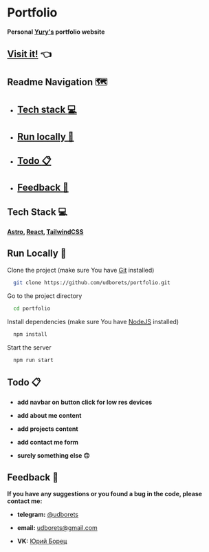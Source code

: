 # Portfolio

**Personal [Yury's](https://github.com/udborets) portfolio website**

## [Visit it!](https://udborets.vercel.app/) 👈

## Readme Navigation 🗺️

- ## [Tech stack :computer:](#techstackl)

- ## [Run locally :runner:](#runlocallyl)

- ## [Todo :clipboard:](#todol)

- ## [Feedback :pray:](#feedbackl)

<a id="techstackl"></a>

## Tech Stack :computer:

**[Astro](https://astro.build/), [React](https://react.dev/), [TailwindCSS](https://tailwindcss.com/)**

<a id="runlocallyl"></a>

## Run Locally :runner:

Clone the project (make sure You have [Git](https://git-scm.com/) installed)

```bash
  git clone https://github.com/udborets/portfolio.git
```

Go to the project directory

```bash
  cd portfolio
```

Install dependencies (make sure You have [NodeJS](https://nodejs.org/en) installed)

```bash
  npm install
```

Start the server

```bash
  npm run start
```

<a id="todol"></a>

## Todo :clipboard:

- **add navbar on button click for low res devices**

- **add about me content**

- **add projects content**

- **add contact me form**

- **surely something else 🙃**

<a id="feedbackl"></a>

## Feedback :pray:

**If you have any suggestions or you found a bug in the code, please contact me:**

- **telegram:** [@udborets](https://t.me/udborets)

- **email:** udborets@gmail.com

- **VK:** [Юрий Борец](https://vk.com/udborets)
